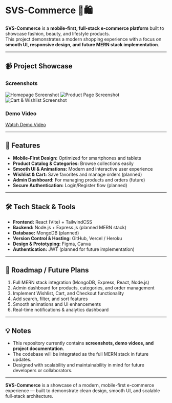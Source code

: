 # SVS-Commerce 👗🛍️

**SVS-Commerce** is a **mobile-first, full-stack e-commerce platform** built to showcase fashion, beauty, and lifestyle products.  
This project demonstrates a modern shopping experience with a focus on **smooth UI, responsive design, and future MERN stack implementation**.

---

## 📹 Project Showcase

### Screenshots
![Homepage Screenshot](link-to-your-homepage-image)
![Product Page Screenshot](link-to-your-product-page-image)
![Cart & Wishlist Screenshot](link-to-your-cart-image)

### Demo Video
[Watch Demo Video](link-to-your-demo-video)

---

## 🚀 Features

- **Mobile-First Design:** Optimized for smartphones and tablets  
- **Product Catalog & Categories:** Browse collections easily  
- **Smooth UI & Animations:** Modern and interactive user experience  
- **Wishlist & Cart:** Save favorites and manage orders (planned)  
- **Admin Dashboard:** For managing products and orders (future)  
- **Secure Authentication:** Login/Register flow (planned)  

---

## 🛠️ Tech Stack & Tools

- **Frontend:** React (Vite) + TailwindCSS  
- **Backend:** Node.js + Express.js (planned MERN stack)  
- **Database:** MongoDB (planned)  
- **Version Control & Hosting:** GitHub, Vercel / Heroku  
- **Design & Prototyping:** Figma, Canva  
- **Authentication:** JWT (planned for future implementation)  

---

## 🌟 Roadmap / Future Plans

1. Full MERN stack integration (MongoDB, Express, React, Node.js)  
2. Admin dashboard for products, categories, and order management  
3. Implement Wishlist, Cart, and Checkout functionality  
4. Add search, filter, and sort features  
5. Smooth animations and UI enhancements  
6. Real-time notifications & analytics dashboard  

---

## 💡 Notes

- This repository currently contains **screenshots, demo videos, and project documentation**.  
- The codebase will be integrated as the full MERN stack in future updates.  
- Designed with scalability and maintainability in mind for future developers or collaborators.

---

**SVS-Commerce** is a showcase of a modern, mobile-first e-commerce experience — built to demonstrate clean design, smooth UI, and scalable full-stack architecture.
